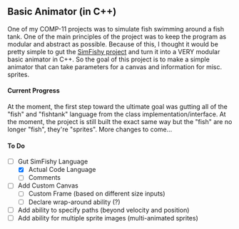 ## Basic Animator (in C++)

One of my COMP-11 projects was to simulate fish swimming around a fish tank. One of the main principles of the project was to keep the program as modular and abstract as possible. Because of this, I thought it would be pretty simple to gut the [SimFishy project](http://www.google.com) and turn it into a VERY modular basic animator in C++. So the goal of this project is to make a simple animator that can take parameters for a canvas and information for misc. sprites.

#### Current Progress

At the moment, the first step toward the ultimate goal was gutting all of the "fish" and "fishtank" language from the class implementation/interface. At the moment, the project is still built the exact same way but the "fish" are no longer "fish", they're "sprites". More changes to come...

#### To Do

- [ ] Gut SimFishy Language
	- [x] Actual Code Language
	- [ ] Comments
- [ ] Add Custom Canvas
	- [ ] Custom Frame (based on different size inputs)
	- [ ] Declare wrap-around ability (?)
- [ ] Add ability to specify paths (beyond velocity and position)
- [ ] Add ability for multiple sprite images (multi-animated sprites)
